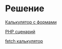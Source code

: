 # Решение

[Калькулятор с формами](https://kodaktor.ru/?!=02042019_d5d14)

[PHP сценарий](https://php-study1-gossoudarev.c9users.io/students/PopovNikita/1.php)

[fetch калькулятор](https://kodaktor.ru/?!=02042019_67540)
